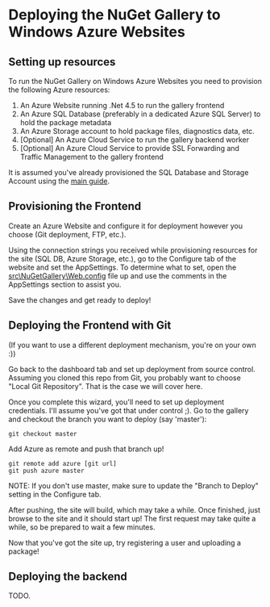 # Deploying the NuGet Gallery to Windows Azure Websites

## Setting up resources
To run the NuGet Gallery on Windows Azure Websites you need to provision the following Azure resources:

1. An Azure Website running .Net 4.5 to run the gallery frontend
2. An Azure SQL Database (preferably in a dedicated Azure SQL Server) to hold the package metadata
3. An Azure Storage account to hold package files, diagnostics data, etc.
4. [Optional] An Azure Cloud Service to run the gallery backend worker
5. [Optional] An Azure Cloud Service to provide SSL Forwarding and Traffic Management to the gallery frontend

It is assumed you've already provisioned the SQL Database and Storage Account using the [main guide](../README.md).

## Provisioning the Frontend
Create an Azure Website and configure it for deployment however you choose (Git deployment, FTP, etc.).

Using the connection strings you received while provisioning resources for the site (SQL DB, Azure Storage, etc.), go to the Configure tab of the website and set the AppSettings. To determine what to set, open the [src\NuGetGallery\Web.config](..\..\..\src\NuGetGallery\Web.config) file up and use the comments in the AppSettings section to assist you.

Save the changes and get ready to deploy!

## Deploying the Frontend with Git
(If you want to use a different deployment mechanism, you're on your own :))

Go back to the dashboard tab and set up deployment from source control. Assuming you cloned this repo from Git, you probably want to choose "Local Git Repository". That is the case we will cover here.

Once you complete this wizard, you'll need to set up deployment credentials. I'll assume you've got that under control ;). Go to the gallery and checkout the branch you want to deploy (say 'master'):

```
git checkout master
```

Add Azure as remote and push that branch up!

```
git remote add azure [git url]
git push azure master
```

NOTE: If you don't use master, make sure to update the "Branch to Deploy" setting in the Configure tab.

After pushing, the site will build, which may take a while. Once finished, just browse to the site and it should start up! The first request may take quite a while, so be prepared to wait a few minutes.

Now that you've got the site up, try registering a user and uploading a package!

## Deploying the backend
TODO.
